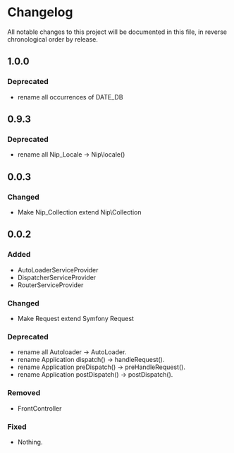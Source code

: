 # Changelog
All notable changes to this project will be documented in this file, in reverse chronological order by release.

## 1.0.0
### Deprecated
- rename all occurrences of DATE_DB

## 0.9.3 

### Deprecated
- rename all Nip_Locale -> Nip\locale()

## 0.0.3 

### Changed
- Make Nip_Collection extend Nip\Collection

## 0.0.2 

### Added
- AutoLoaderServiceProvider
- DispatcherServiceProvider
- RouterServiceProvider

### Changed
- Make Request extend Symfony Request

### Deprecated
- rename all Autoloader -> AutoLoader.
- rename Application dispatch() -> handleRequest().
- rename Application preDispatch() -> preHandleRequest().
- rename Application postDispatch() -> postDispatch().

### Removed
- FrontController

### Fixed
- Nothing.
